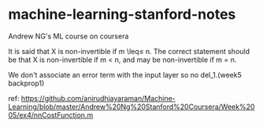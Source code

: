 # machine-learning-stanford-notes
Andrew NG's ML course on coursera  

It is said that X is non-invertible if m \leq≤ n. The correct statement should be that X is non-invertible if m < n, and may be non-invertible if m = n.

We don't associate an error term with the input layer so no del_1.(week5 backprop1)

ref:
https://github.com/anirudhjayaraman/Machine-Learning/blob/master/Andrew%20Ng%20Stanford%20Coursera/Week%2005/ex4/nnCostFunction.m